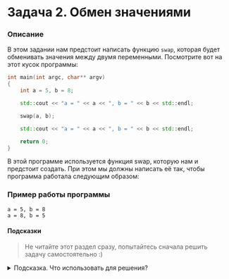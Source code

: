 # Задача 2. Обмен значениями

### Описание
В этом задании нам предстоит написать функцию `swap`, которая будет обменивать значения между двумя переменными. Посмотрите вот на этот кусок программы:
```cpp
int main(int argc, char** argv)
{
	int a = 5, b = 8;

	std::cout << "a = " << a << ", b = " << b << std::endl;

	swap(a, b);

	std::cout << "a = " << a << ", b = " << b << std::endl;

	return 0;
}
```

В этой программе используется функция swap, которую нам и предстоит создать. При этом мы должны написать её так, чтобы программа работала следующим образом:

### Пример работы программы
```
a = 5, b = 8
a = 8, b = 5
```
#### Подсказки

> Не читайте этот раздел сразу, попытайтесь сначала решить задачу самостоятельно :)

<details>

<summary>Подсказка. Что использовать для решения?</summary>

Для того, чтобы функция `swap` могла изменять значения в тех переменных, которые в неё передали - эти переменные должны быть переданы в функцию по ссылке. Для этого необходимо использовать оператор `&` при объявлении параметров функции

Для вывода на консоль использовать `std::cout`

</details>
